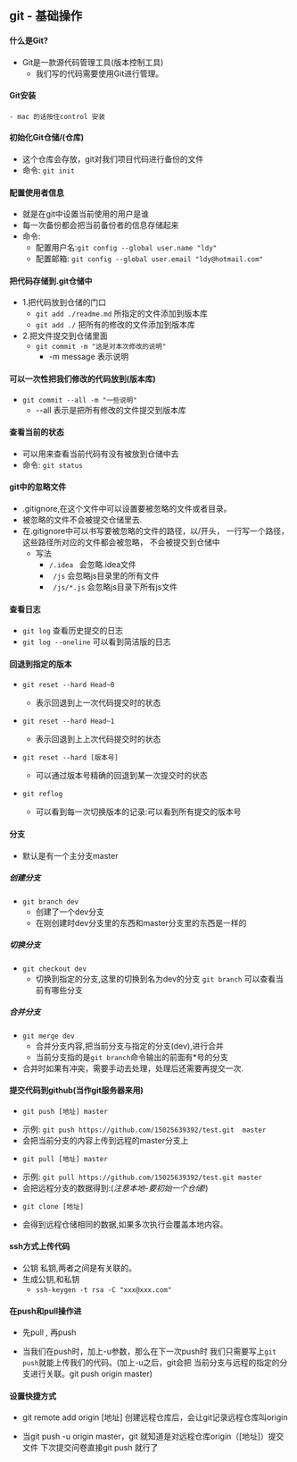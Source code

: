 ## git - 基础操作
#### 什么是Git?
  - Git是一款源代码管理工具(版本控制工具)
    - 我们写的代码需要使用Git进行管理。

#### Git安装
    - mac 的话按住control 安装
#### 初始化Git仓储/(仓库)
- 这个仓库会存放，git对我们项目代码进行备份的文件
- 命令: `git init`


#### 配置使用者信息
- 就是在git中设置当前使用的用户是谁
- 每一次备份都会把当前备份者的信息存储起来
- 命令: 
    + 配置用户名:`git config --global user.name "ldy"`
    + 配置邮箱:  `git config --global user.email "ldy@hotmail.com"`

#### 把代码存储到.git仓储中
- 1.把代码放到仓储的门口
    + `git add ./readme.md` 所指定的文件添加到版本库
    + `git add ./` 把所有的修改的文件添加到版本库
- 2.把文件提交到仓储里面
    + `git commit -m "这是对本次修改的说明" `
      + -m message 表示说明

#### 可以一次性把我们修改的代码放到(版本库)
- `git commit --all -m "一些说明"`
    + --all 表示是把所有修改的文件提交到版本库

#### 查看当前的状态
- 可以用来查看当前代码有没有被放到仓储中去
- 命令: `git status`

#### git中的忽略文件
- .gitignore,在这个文件中可以设置要被忽略的文件或者目录。
- 被忽略的文件不会被提交仓储里去.
- 在.gitignore中可以书写要被忽略的文件的路径，以/开头，
    一行写一个路径，这些路径所对应的文件都会被忽略，
    不会被提交到仓储中
    + 写法
        * ` /.idea  ` 会忽略.idea文件
        * ` /js`      会忽略js目录里的所有文件
        * ` /js/*.js` 会忽略js目录下所有js文件

#### 查看日志
- `git log` 查看历史提交的日志
- `git log --oneline` 可以看到简洁版的日志

#### 回退到指定的版本
- `git reset --hard Head~0`
    + 表示回退到上一次代码提交时的状态
- `git reset --hard Head~1`
    + 表示回退到上上次代码提交时的状态

- `git reset --hard [版本号]`
    + 可以通过版本号精确的回退到某一次提交时的状态

- `git reflog`
  + 可以看到每一次切换版本的记录:可以看到所有提交的版本号

#### 分支
- 默认是有一个主分支master

##### 创建分支
- `git branch dev`
    + 创建了一个dev分支
    + 在刚创建时dev分支里的东西和master分支里的东西是一样的

##### 切换分支
- `git checkout dev`
    + 切换到指定的分支,这里的切换到名为dev的分支
    `git branch` 可以查看当前有哪些分支


##### 合并分支
- `git merge dev`
    + 合并分支内容,把当前分支与指定的分支(dev),进行合并
    + 当前分支指的是`git branch`命令输出的前面有*号的分支
- 合并时如果有冲突，需要手动去处理，处理后还需要再提交一次.


#### 提交代码到github(当作git服务器来用)
- `git push [地址] master`
 + 示例: `git push https://github.com/15025639392/test.git  master`
 + 会把当前分支的内容上传到远程的master分支上

- `git pull [地址] master`
 + 示例: `git pull https://github.com/15025639392/test.git master`
 + 会把远程分支的数据得到:(*注意本地-要初始一个仓储!*)

- `git clone [地址]`
 + 会得到远程仓储相同的数据,如果多次执行会覆盖本地内容。

#### ssh方式上传代码
- 公钥 私钥,两者之间是有关联的。
- 生成公钥,和私钥
    + `ssh-keygen -t rsa -C "xxx@xxx.com"`

#### 在push和pull操作进
- 先pull , 再push

- 当我们在push时，加上-u参数，那么在下一次push时
  我们只需要写上`git push`就能上传我们的代码。(加上-u之后，git会把
  当前分支与远程的指定的分支进行关联。git push origin master)

#### 设置快捷方式
- git remote add origin [地址] 创建远程仓库后，会让git记录远程仓库叫origin

- 当git push -u origin master，git 就知道是对远程仓库origin（[地址]）提交文件 下次提交问卷直接git push 就行了
